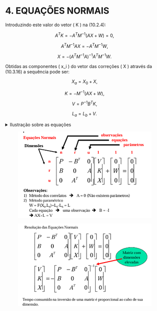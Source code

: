 # 4. EQUAÇÕES NORMAIS

Introduzindo este valor do vetor ( K ) na (10.2.4):

$$A^T K = -A^T M^{-1} (AX + W) = 0, \tag{10.3.14}$$

$$A^T M^{-1} A X = -A^T M^{-1} W, \tag{10.3.15}$$

$$X = - (A^T M^{-1} A)^{-1} A^T M^{-1} W. \tag{10.3.16}$$

Obtidas as componentes ( x\_i ) do vetor das correções ( X ) através da (10.3.16) a sequência pode ser:

$$X_a = X_0 + X,$$

$$K = -M^{-1} (AX + W), \tag{10.3.17}$$

$$V = P^{-1} B^T K,$$

$$L_a = L_b + V.$$



<details>

<summary>Ilustração sobre as equações </summary>



</details>

<figure><img src="../.gitbook/assets/image (28).png" alt=""><figcaption></figcaption></figure>

<figure><img src="../.gitbook/assets/image (29).png" alt=""><figcaption></figcaption></figure>
